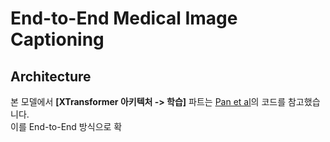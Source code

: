 # End-to-End Medical Image Captioning

## Architecture




본 모델에서 **[XTransformer 아키텍처 -> 학습]** 파트는 [Pan et al](https://github.com/JDAI-CV/image-captioning)의 코드를 참고했습니다.  
이를 End-to-End 방식으로 확
